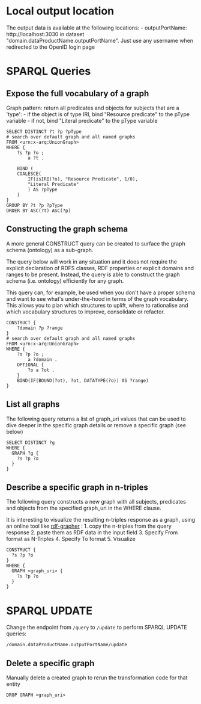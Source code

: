 # Local output location
The output data is available at the following locations:
    - outputPortName:     http://localhost:3030 in dataset "domain.dataProductName.outputPortName". Just use any username when redirected to the OpenID login page

# SPARQL Queries
## Expose the full vocabulary of a graph

Graph pattern: return all predicates and objects for subjects that are a 'type':
    - if the object is of type IRI, bind "Resource predicate" to the pType variable
    - if not, bind "Literal predicate" to the pType variable

```
SELECT DISTINCT ?t ?p ?pType
# search over default graph and all named graphs
FROM <urn:x-arq:UnionGraph>
WHERE {
    ?s ?p ?o ;
        a ?t .

    BIND (
    COALESCE(
        IF(isIRI(?o), "Resource Predicate", 1/0),
        "Literal Predicate"
        ) AS ?pType
    )
}
GROUP BY ?t ?p ?pType
ORDER BY ASC(?t) ASC(?p)
```

 ## Constructing the graph schema

A more general CONSTRUCT query can be created to surface the graph schema (ontology) as a sub-graph.

The query below will work in any situation and it does not require the explicit declaration of RDFS classes, RDF properties or explicit domains and ranges to be present. Instead, the query is able to construct the graph schema (i.e. ontology) efficiently for any graph.

This query can, for example, be used when you don't have a proper schema and want to see what's under-the-hood in terms of the graph vocabulary. This allows you to plan which structures to uplift, where to rationalise and which vocabulary structures to improve, consolidate or refactor.

```
CONSTRUCT {
    ?domain ?p ?range
}
# search over default graph and all named graphs
FROM <urn:x-arq:UnionGraph>
WHERE {
    ?s ?p ?o ;
        a ?domain .
    OPTIONAL {
        ?o a ?ot .
    }
    BIND(IF(BOUND(?ot), ?ot, DATATYPE(?o)) AS ?range)
}
```

## List all graphs
The following query returns a list of graph_uri values that can be used to dive deeper in the specific graph details or remove a specific graph (see below)

```
SELECT DISTINCT ?g
WHERE {
  GRAPH ?g {
    ?s ?p ?o
  }
}
```

## Describe a specific graph in n-triples
The following query constructs a new graph with all subjects, predicates and objects from the specified graph_uri in the WHERE clause.

It is interesting to visualize the resulting n-triples response as a graph, using an online tool like [rdf-grapher](https://www.ldf.fi/service/rdf-grapher) : 
    1. copy the n-triples from the query response
    2. paste them as RDF data in the input field
    3. Specify From format as N-Triples
    4. Specify To format
    5. Visualize

```
CONSTRUCT {
  ?s ?p ?o
}
WHERE {
  GRAPH <graph_uri> {
    ?s ?p ?o
  }
}
```

# SPARQL UPDATE
Change the endpoint from `/query` to `/update` to perform SPARQL UPDATE queries:

```
/domain.dataProductName.outputPortName/update
```

## Delete a specific graph

Manually delete a created graph to rerun the transformation code for that entity

```
DROP GRAPH <graph_uri>
```